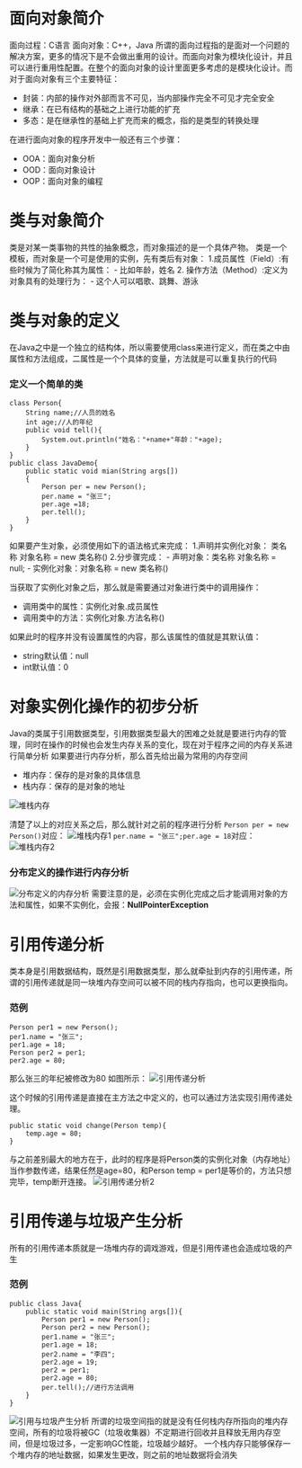 # 面向对象简介
面向过程：C语言
面向对象：C++，Java
所谓的面向过程指的是面对一个问题的解决方案，更多的情况下是不会做出重用的设计。而面向对象为模块化设计，并且可以进行重用性配置。在整个的面向对象的设计里面更多考虑的是模块化设计。而对于面向对象有三个主要特征：
- 封装：内部的操作对外部而言不可见，当内部操作完全不可见才完全安全
- 继承：在已有结构的基础之上进行功能的扩充
- 多态：是在继承性的基础上扩充而来的概念，指的是类型的转换处理

在进行面向对象的程序开发中一般还有三个步骤：
- OOA：面向对象分析
- OOD：面向对象设计
- OOP：面向对象的编程

# 类与对象简介

类是对某一类事物的共性的抽象概念，而对象描述的是一个具体产物。
类是一个模板，而对象是一个可是使用的实例，先有类后有对象：
1.成员属性（Field）:有些时候为了简化称其为属性：
	- 比如年龄，姓名
2. 操作方法（Method）:定义为对象具有的处理行为：
	- 这个人可以唱歌、跳舞、游泳

# 类与对象的定义
在Java之中是一个独立的结构体，所以需要使用class来进行定义，而在类之中由属性和方法组成，二属性是一个个具体的变量，方法就是可以重复执行的代码

### 定义一个简单的类
```
class Person{
	String name;//人员的姓名
    int age;//人的年纪
    public void tell(){
    	System.out.println("姓名："+name+"年龄："+age);
    }
}
public class JavaDemo{
	public static void mian(String args[])
    {
    	Person per = new Person();
        per.name = "张三";
        per.age =18;
        per.tell();
    }
}
```
如果要产生对象，必须使用如下的语法格式来完成：
1.声明并实例化对象： 类名称 对象名称 = new 类名称()
2.分步骤完成：
	- 声明对象：类名称 对象名称 = null;
	- 实例化对象：对象名称 = new 类名称()

当获取了实例化对象之后，那么就是需要通过对象进行类中的调用操作：
- 调用类中的属性：实例化对象.成员属性
- 调用类中的方法：实例化对象.方法名称()

如果此时的程序并没有设置属性的内容，那么该属性的值就是其默认值：
- string默认值：null
- int默认值：0

# 对象实例化操作的初步分析
Java的类属于引用数据类型，引用数据类型最大的困难之处就是要进行内存的管理，同时在操作的时候也会发生内存关系的变化，现在对于程序之间的内存关系进行简单分析
如果要进行内存分析，那么首先给出最为常用的内存空间
- 堆内存：保存的是对象的具体信息
- 栈内存：保存的是对象的地址

![堆栈内存](http://)

清楚了以上的对应关系之后，那么就针对之前的程序进行分析
`Person per = new Person()`对应：
![堆栈内存1](http://)
`per.name = "张三";per.age = 18`对应：
![堆栈内存2](http://)
### 分布定义的操作进行内存分析
![分布定义的内存分析](http://)
需要注意的是，必须在实例化完成之后才能调用对象的方法和属性，如果不实例化，会报：**NullPointerException**

# 引用传递分析
类本身是引用数据结构，既然是引用数据类型，那么就牵扯到内存的引用传递，所谓的引用传递就是同一块堆内存空间可以被不同的栈内存指向，也可以更换指向。
### 范例
```
Person per1 = new Person();
per1.name = "张三";
per1.age = 18;
Person per2 = per1;
per2.age = 80;
```
那么张三的年纪被修改为80
如图所示：
![引用传递分析](http://)

这个时候的引用传递是直接在主方法之中定义的，也可以通过方法实现引用传递处理。
```
public static void change(Person temp){
	temp.age = 80;
}
```
与之前差别最大的地方在于，此时的程序是将Person类的实例化对象（内存地址）当作参数传递，结果任然是age=80，和Person temp = per1是等价的，方法只想完毕，temp断开连接。
![引用传递分析2](http://)
# 引用传递与垃圾产生分析
所有的引用传递本质就是一场堆内存的调戏游戏，但是引用传递也会造成垃圾的产生
### 范例
```
public class Java{
	public static void main(String args[]){
    	Person per1 = new Person();
        Person per2 = new Person();
        per1.name = "张三";
        per1.age = 18;
        per2.name = "李四";
        per2.age = 19;
        per2 = per1;
        per2.age = 80;
        per.tell();//进行方法调用
    }
}
```
![引用与垃圾产生分析](http://)
所谓的垃圾空间指的就是没有任何栈内存所指向的堆内存空间，所有的垃圾将被GC（垃圾收集器）不定期进行回收并且释放无用内存空间，但是垃圾过多，一定影响GC性能，垃圾越少越好。
一个栈内存只能够保存一个堆内存的地址数据，如果发生更改，则之前的地址数据将会消失